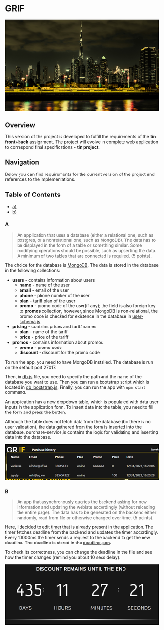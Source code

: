 # GRIF

![COVER](public/images/main.jpg)

## Overview

This version of the project is developed to fulfill the requirements of the __tin__ __front+back__ assignment.
The project will evolve in complete web application to correspond final specifications - __tin__ __project__.

## Navigation

Below you can find requirements for the current version of the project and references to the implementations. 

## Table of Contents

- [a)](#A)
- [b)](#B)

### A
>An application that uses a database (either a relational one, such as postgres, or a nonrelational one, such as MongoDB). The data has to be displayed in the form of a table or
something similar. Some modifying operations should be possible, such as upserting the data.
A minimum of two tables that are connected is required. (5 points).


The choice for the database is [MongoDB](https://www.mongodb.com/). The data is stored in the database in the following
collections:
* __users__ - contains information about users
    * __name__ - name of the user
    * __email__ - email of the user
    * __phone__ - phone number of the user
    * __plan__ - tariff plan of the user
    * __promo__ - promo code of the user(if any); the field is also foreign key to __promos__ collection, however, since
MongoDB is non-relational, the promo code is checked for existence in the database in [user-schema.js](schemas/user-schema.js)
* __pricing__ - contains prices and tariff names
    * __plan__ - name of the tariff
    * __price__ - price of the tariff
* __promos__ - contains information about promos
  * __promo__ - promo code
  * __discount__ - discount for the promo code

To run the app, you need to have MongoDB installed. The database is run on the default port 27017. 

Then, in [db.js](database/db.js) file, you need to specify the path and the name of the database you want to use.
Then you can run a bootstrap script which is located in [db_bootstrap.js](database/db_bootstrap.js).
Finally, you can run the app with `npm start` command.

An application has a new dropdown table, which is populated with data user inputs in the application form.
To insert data into the table, you need to fill the form and press the button.

Although the table does not fetch data from the database (bc there is no user validation), the data gathered from the form
is inserted into the database. [purchase-service.js](services/purchase-service.js) contains the logic for validating and
inserting data into the database.

![img.png](public/images/sample-images/img.png)

### B

> An app that asynchronously queries the backend asking for new information and updating
the webiste accordingly (without reloading the entire page). The data has to be generated on
the backend either randomly, read from file or otherwise changed over time. (5 points).

Here, I decided to edit [timer](public/js/timer.js) that is already present in the application.
The timer fetches deadline from the backend and updates the timer accordingly. Every 10000ms the timer
sends a request to the backend to get the new deadline. The deadline is stored in the [deadline.json](deadline.json).

To check its correctness, you can change the deadline in the file and see how the timer changes (remind you about 10 secs delay).

![img.png](public/images/sample-images/img1.png)